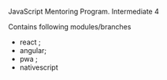 
JavaScript Mentoring Program. Intermediate 4


Contains following modules/branches

- react  ;
- angular;
- pwa    ;
- nativescript
